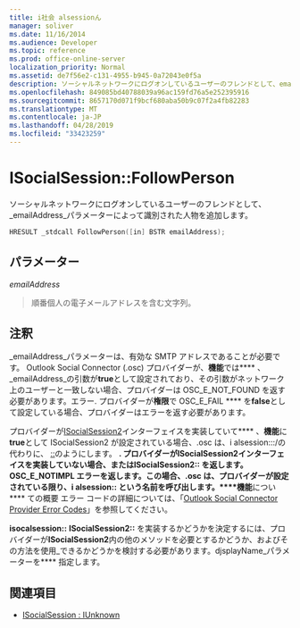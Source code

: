 ```yaml
---
title: i社会 alsessionん
manager: soliver
ms.date: 11/16/2014
ms.audience: Developer
ms.topic: reference
ms.prod: office-online-server
localization_priority: Normal
ms.assetid: de7f56e2-c131-4955-b945-0a72043e0f5a
description: ソーシャルネットワークにログオンしているユーザーのフレンドとして、emailAddress パラメーターによって識別された人物を追加します。
ms.openlocfilehash: 849085bd40788039a96ac159fd76a5e252395916
ms.sourcegitcommit: 8657170d071f9bcf680aba50b9c07f2a4fb82283
ms.translationtype: MT
ms.contentlocale: ja-JP
ms.lasthandoff: 04/28/2019
ms.locfileid: "33423259"
---
```

# <a name="isocialsessionfollowperson"></a>ISocialSession::FollowPerson

ソーシャルネットワークにログオンしているユーザーのフレンドとして、 _emailAddress_パラメーターによって識別された人物を追加します。 
  
```cpp
HRESULT _stdcall FollowPerson([in] BSTR emailAddress);
```

## <a name="parameters"></a>パラメーター

_emailAddress_
  
> 順番個人の電子メールアドレスを含む文字列。
    
## <a name="remarks"></a>注釈

_emailAddress_パラメーターは、有効な SMTP アドレスであることが必要です。 Outlook Social Connector (.osc) プロバイダーが、**機能**では**** 、 _emailAddress_の引数が**true**として設定されており、その引数がネットワーク上のユーザーと一致しない場合、プロバイダーは OSC_E_NOT_FOUND を返す必要があります。エラー. プロバイダーが**権限**で OSC_E_FAIL **** を**false**として設定している場合、プロバイダーはエラーを返す必要があります。
  
プロバイダーが[ISocialSession2](isocialsession2iunknown.md)インターフェイスを実装していて**** 、**機能**に**true**として ISocialSession2 が設定されている場合、.osc は、i alsession:::/の代わりに、 [::](isocialsession2-followpersonex.md)のようにします。 ****. プロバイダーが**ISocialSession2**インターフェイスを実装していない場合、または**ISocialSession2::** を返します。 OSC_E_NOTIMPL エラーを返します。この場合、.osc は、プロバイダーが設定**** **されている限り、i alsession:: という名前を呼び出します。****機能**につい**** ての概要 エラー コードの詳細については、「[Outlook Social Connector Provider Error Codes](outlook-social-connector-provider-error-codes.md)」を参照してください。
  
**isocalsession::** **ISocialSession2::** を実装するかどうかを決定するには、プロバイダーが**ISocialSession2**内の他のメソッドを必要とするかどうか、およびその方法を使用_できるかどうかを検討する必要があります。djsplayName_パラメーターを**** 指定します。
  
## <a name="see-also"></a>関連項目

- [ISocialSession : IUnknown](isocialsessioniunknown.md)


